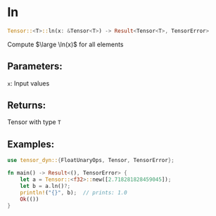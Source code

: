 # ln
```rust
Tensor::<T>::ln(x: &Tensor<T>) -> Result<Tensor<T>, TensorError>
```
Compute $\large \ln(x)$ for all elements

## Parameters:
`x`: Input values

## Returns:
Tensor with type `T`

## Examples:
```rust
use tensor_dyn::{FloatUnaryOps, Tensor, TensorError};

fn main() -> Result<(), TensorError> {
    let a = Tensor::<f32>::new([2.718281828459045]);
    let b = a.ln()?;
    println!("{}", b);  // prints: 1.0
    Ok(())
}
```
